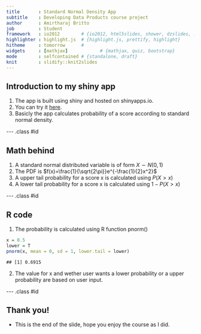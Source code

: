 ```yaml
---
title       : Standard Normal Density App
subtitle    : Developing Data Products course project
author      : Amirtharaj Britto
job         : Student
framework   : io2012        # {io2012, html5slides, shower, dzslides, ...}
highlighter : highlight.js  # {highlight.js, prettify, highlight}
hitheme     : tomorrow      # 
widgets     : [mathjax]            # {mathjax, quiz, bootstrap}
mode        : selfcontained # {standalone, draft}
knit        : slidify::knit2slides
---
```


## Introduction to my shiny app

1. The app is built using shiny and hosted on shinyapps.io.
2. You can try it [here][1].
3. Basicly the app calculates probability of a score according to standard normal density.

[1]: https://ryancheung.shinyapps.io/Project "My shiny app"

--- .class #id 

## Math behind

1. A standard normal distributed variable is of form $X\sim N(0,1)$
2. The PDF is $f(x)=\frac{1}{\sqrt{2\pi}}e^{-\frac{1}{2}x^2}$
3. A upper tail probability for a score x is calculated using $P(X>x)$ 
4. A lower tail probability for a score x is calculated using $1-P(X>x)$ 

--- .class #id 

## R code

1. The probability is calculated using R function pnorm()

```r
x = 0.5
lower = T
pnorm(x, mean = 0, sd = 1, lower.tail = lower)
```

```
## [1] 0.6915
```

2. The value for x and wether user wants a lower probability or a upper probability are based on user input.

--- .class #id 

## Thank you!
* This is the end of the slide, hope you enjoy the course as I did. 


